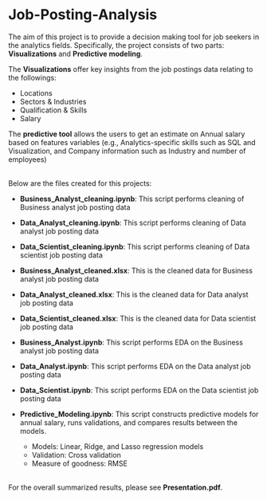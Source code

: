 # Job-Posting-Analysis

The aim of this project is to provide a decision making tool for job seekers in the analytics fields.
Specifically, the project consists of two parts: **Visualizations** and **Predictive modeling**.  

The **Visualizations** offer key insights from the job postings data relating to the followings: 
  
  * Locations
* Sectors & Industries 
* Qualification & Skills
* Salary 

The **predictive tool** allows the users to get an estimate on Annual salary based on features variables (e.g., Analytics-specific skills such as SQL and Visualization, and Company information such as Industry and number of employees)

<br>
  Below are the files created for this projects: 
  
  * **Business_Analyst_cleaning.ipynb**: This script performs cleaning of Business analyst job posting data 

* **Data_Analyst_cleaning.ipynb**: This script performs cleaning of Data analyst job posting data 

* **Data_Scientist_cleaning.ipynb**: This script performs cleaning of Data scientist job posting data 

* **Business_Analyst_cleaned.xlsx**: This is the cleaned data for Business analyst job posting data
* **Data_Analyst_cleaned.xlsx**: This is the cleaned data for Data analyst job posting data
* **Data_Scientist_cleaned.xlsx**: This is the cleaned data for Data scientist job posting data

* **Business_Analyst.ipynb**: This script performs EDA on the Business analyst job posting data 

* **Data_Analyst.ipynb**: This script performs EDA on the Data analyst job posting data 

* **Data_Scientist.ipynb**: This script performs EDA on the Data scientist job posting data

* **Predictive_Modeling.ipynb**: This script constructs predictive models for annual salary, runs validations, and compares results between the models. 

  + Models: Linear, Ridge, and Lasso regression models
  + Validation: Cross validation
  + Measure of goodness: RMSE  

<br>
For the overall summarized results, please see <b>Presentation.pdf</b>. 

